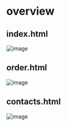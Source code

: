 # overview
## index.html
![image](https://github.com/user-attachments/assets/0f972b85-2fc5-4240-bbee-77bf8051f8fa)
## order.html
![image](https://github.com/user-attachments/assets/f0bdc6c5-f05b-4b54-9994-578ed10f5acb)
## contacts.html
![image](https://github.com/user-attachments/assets/ec45fc24-1177-4ea1-ba5d-5e6605f2f1df)

